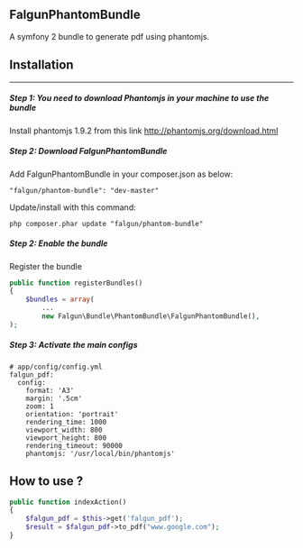 ## FalgunPhantomBundle

A symfony 2 bundle to generate pdf using phantomjs.

## Installation
----------------------------------------------------------------------------

##### Step 1: You need to download Phantomjs in your machine to use the bundle

Install phantomjs 1.9.2 from this link http://phantomjs.org/download.html


##### Step 2: Download FalgunPhantomBundle

Add FalgunPhantomBundle in your composer.json as below:

```
"falgun/phantom-bundle": "dev-master"

```

Update/install with this command:

```
php composer.phar update "falgun/phantom-bundle"
```

##### Step 2:  Enable the bundle

Register the bundle

```php
public function registerBundles()
{
    $bundles = array(
        ...
        new Falgun\Bundle\PhantomBundle\FalgunPhantomBundle(),
);
```

##### Step 3:  Activate the main configs

```
# app/config/config.yml
falgun_pdf:
  config:
    format: 'A3'
    margin: '.5cm'
    zoom: 1
    orientation: 'portrait'
    rendering_time: 1000
    viewport_width: 800
    viewport_height: 800
    rendering_timeout: 90000
    phantomjs: '/usr/local/bin/phantomjs'
```

## How to use ?


```php
public function indexAction()
{
    $falgun_pdf = $this->get('falgun_pdf');
    $result = $falgun_pdf->to_pdf("www.google.com");
}

```
